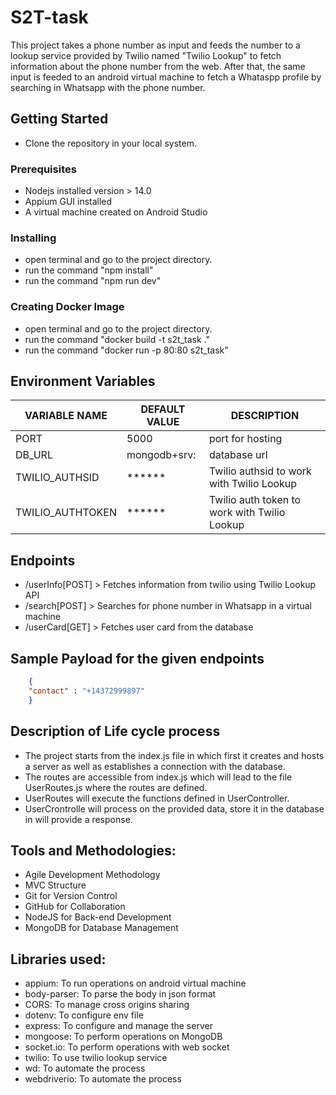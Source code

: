 # S2T-task

This project takes a phone number as input and feeds the number to a lookup service provided by Twilio named "Twilio Lookup" to fetch information about the phone number from the web. After that, the same input is feeded to an android virtual machine to fetch a Whataspp profile by searching in Whatsapp with the phone number. 

## Getting Started

* Clone the repository in your local system. 

### Prerequisites

* Nodejs installed version > 14.0
* Appium GUI installed
* A virtual machine created on Android Studio

### Installing
* open terminal and go to the project directory. 
* run the command "npm install"
* run the command "npm run dev" 

### Creating Docker Image
* open terminal and go to the project directory. 
* run the command "docker build -t s2t_task ."
* run the command "docker run -p 80:80 s2t_task" 

## Environment Variables

| VARIABLE NAME | DEFAULT VALUE | DESCRIPTION |
| --- | --- | --- |
| PORT | 5000 | port for hosting |
| DB_URL | mongodb+srv:<url> | database url |
| TWILIO_AUTHSID | ****** | Twilio authsid to work with Twilio Lookup |
| TWILIO_AUTHTOKEN | ****** | Twilio auth token to work with Twilio Lookup |
  
## Endpoints

* /userInfo[POST] > Fetches information from twilio using Twilio Lookup API
* /search[POST] > Searches for phone number in Whatsapp in a virtual machine
* /userCard[GET] > Fetches user card from the database 

## Sample Payload for the given endpoints
```json
    {
    "contact" : "+14372999897"
    }
```

## Description of Life cycle process

* The project starts from the index.js file in which first it creates and hosts a server as well as establishes a connection with the database. 
* The routes are accessible from index.js which will lead to the file UserRoutes.js where the routes are defined.
* UserRoutes will execute the functions defined in UserController. 
* UserCrontrolle will process on the provided data, store it in the database in will provide a response.
 
## Tools and Methodologies:
 * Agile Development Methodology
 * MVC Structure 
 * Git for Version Control
 * GitHub for Collaboration
 * NodeJS for Back-end Development
 * MongoDB for Database Management
 
## Libraries used:
 * appium: To run operations on android virtual machine
 * body-parser: To parse the body in json format
 * CORS: To manage cross origins sharing
 * dotenv: To configure env file
 * express: To configure and manage the server
 * mongoose: To perform operations on MongoDB
 * socket.io: To perform operations with web socket
 * twilio: To use twilio lookup service
 * wd: To automate the process
 * webdriverio: To automate the process
